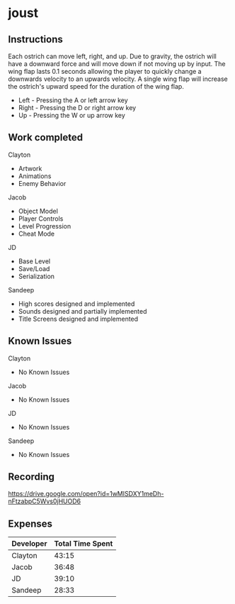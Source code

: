# joust

## Instructions
Each ostrich can move left, right, and up. Due to gravity, the ostrich will have a downward force and 
will move down if not moving up by input. The wing flap lasts 0.1 seconds allowing the player to quickly change a downwards velocity 
to an upwards velocity. A single wing flap will increase the ostrich's upward speed for the duration of the wing flap.

* Left - Pressing the A or left arrow key
* Right - Pressing the D or right arrow key
* Up - Pressing the W or up arrow key

## Work completed
Clayton
* Artwork
* Animations
* Enemy Behavior

Jacob
* Object Model
* Player Controls
* Level Progression
* Cheat Mode

JD
* Base Level
* Save/Load
* Serialization

Sandeep
* High scores designed and implemented
* Sounds designed and partially implemented
* Title Screens designed and implemented

## Known Issues
Clayton
* No Known Issues

Jacob
* No Known Issues

JD
* No Known Issues

Sandeep
* No Known Issues

## Recording
https://drive.google.com/open?id=1wMISDXY1meDh-nFtzabpC5Wvs0jHUOD6

## Expenses
| Developer | Total Time Spent |
|-----------|------------------|
| Clayton | 43:15 |
| Jacob | 36:48 |
| JD | 39:10 |
| Sandeep | 28:33 |
